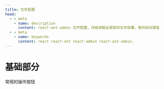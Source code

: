 ```yaml
---
title: 文件配置
head:
  - - meta
    - name: description
      content: react-ant-admin 文件配置，详细讲解此框架的文件部署，教你如何掌握框架的工作流程，快速上手。
  - - meta
    - name: keywords
      content: react react-ant react-admin react-ant-admin.
---
```

# 基础部分

<div>常用的操作按钮</div>
